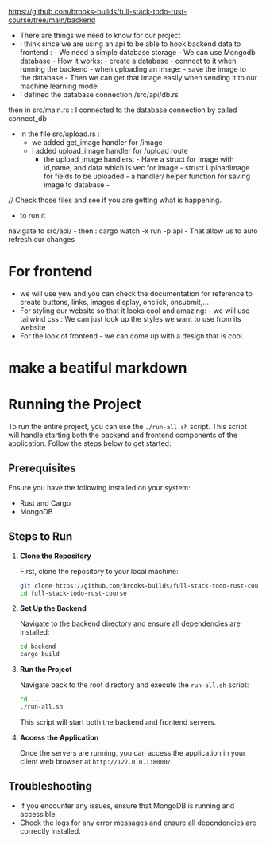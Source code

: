 https://github.com/brooks-builds/full-stack-todo-rust-course/tree/main/backend


- There are things we need to know for our project 
- I think since we are using an api to be able to hook backend data to frontend
        : - We need a simple database storage 
         - We can use  Mongodb database
         - How it works:
            - create a database
            - connect to it when running the backend
            - when uploading an image:
                - save the image to the database
            - Then we can get that image easily when sending it to our machine learning model
- I defined the database connection
        /src/api/db.rs

then in 
        src/main.rs : I connected to the database connection by called connect_db

- In the file 
        src/upload.rs :
    - we added get_image handler for  /image
    - I added upload_image handler for /upload route
        - the upload_image handlers:
                - Have a struct for Image with id,name, and data which is vec<u8> for image
                - struct UploadImage for fields to be uploaded
                - a handler/ helper function for saving image to database
                - 



// Check those files and see if you are getting what is happening.

- to run it 

navigate to 
    src/api/
    - then : cargo watch -x run -p api
    - That allow us to auto refresh our changes





# For frontend 
- we will use yew and you can check the documentation for reference to create buttons, links, images display, onclick, onsubmit,...
- For styling our website so that it looks cool and amazing:
        - we will use tailwind css : We can just look up the styles we want to use from its website
- For the look of frontend 
        - we can come up with a design that is cool.

# make a beatiful markdown

# Running the Project

To run the entire project, you can use the `./run-all.sh` script. This script will handle starting both the backend and frontend components of the application. Follow the steps below to get started:

## Prerequisites

Ensure you have the following installed on your system:
- Rust and Cargo
- MongoDB

## Steps to Run

1. **Clone the Repository**

   First, clone the repository to your local machine:

   ```bash
   git clone https://github.com/brooks-builds/full-stack-todo-rust-course.git
   cd full-stack-todo-rust-course
   ```

2. **Set Up the Backend**

   Navigate to the backend directory and ensure all dependencies are installed:

   ```bash
   cd backend
   cargo build
   ```

3. **Run the Project**

   Navigate back to the root directory and execute the `run-all.sh` script:

   ```bash
   cd ..
   ./run-all.sh
   ```

   This script will start both the backend and frontend servers.

4. **Access the Application**

   Once the servers are running, you can access the application in your client web browser at `http://127.0.0.1:8000/`.

## Troubleshooting

- If you encounter any issues, ensure that MongoDB is running and accessible.
- Check the logs for any error messages and ensure all dependencies are correctly installed.


